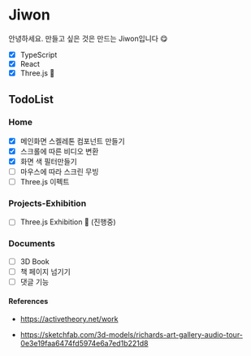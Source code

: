 # Jiwon

안녕하세요.
만들고 싶은 것은 만드는 Jiwon입니다 😋

- [x] TypeScript
- [x] React
- [x] Three.js 💎

## TodoList

### Home

- [x] 메인화면 스켈레톤 컴포넌트 만들기
- [x] 스크롤에 따른 비디오 변환
- [x] 화면 색 필터만들기
- [ ] 마우스에 따라 스크린 무빙
- [ ] Three.js 이펙트

### Projects-Exhibition

- [ ] Three.js Exhibition 📌 (진행중)

### Documents

- [ ] 3D Book
- [ ] 책 페이지 넘기기
- [ ] 댓글 기능

#### References

- https://activetheory.net/work

- https://sketchfab.com/3d-models/richards-art-gallery-audio-tour-0e3e19faa6474fd5974e6a7ed1b221d8
